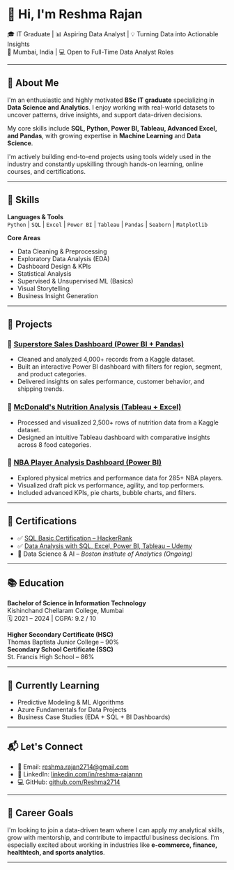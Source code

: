 # 👋 Hi, I'm Reshma Rajan

🎓 IT Graduate | 📊 Aspiring Data Analyst | 💡 Turning Data into Actionable Insights  
📍 Mumbai, India | 💻 Open to Full-Time Data Analyst Roles

---

## 🧠 About Me

I'm an enthusiastic and highly motivated **BSc IT graduate** specializing in **Data Science and Analytics**. I enjoy working with real-world datasets to uncover patterns, drive insights, and support data-driven decisions.

My core skills include **SQL, Python, Power BI, Tableau, Advanced Excel, and Pandas**, with growing expertise in **Machine Learning** and **Data Science**.

I'm actively building end-to-end projects using tools widely used in the industry and constantly upskilling through hands-on learning, online courses, and certifications.

---

## 🚀 Skills

**Languages & Tools**  
`Python` | `SQL` | `Excel` | `Power BI` | `Tableau` | `Pandas` | `Seaborn` | `Matplotlib`

**Core Areas**  
- Data Cleaning & Preprocessing  
- Exploratory Data Analysis (EDA)  
- Dashboard Design & KPIs  
- Statistical Analysis  
- Supervised & Unsupervised ML (Basics)  
- Visual Storytelling  
- Business Insight Generation

---

## 📁 Projects

### 🔹 [Superstore Sales Dashboard (Power BI + Pandas)](https://github.com/Reshma2714/SuperStore-Sales)
- Cleaned and analyzed 4,000+ records from a Kaggle dataset.
- Built an interactive Power BI dashboard with filters for region, segment, and product categories.
- Delivered insights on sales performance, customer behavior, and shipping trends.

### 🔹 [McDonald's Nutrition Analysis (Tableau + Excel)](https://github.com/Reshma2714/McD-Nutrition-Facts)
- Processed and visualized 2,500+ rows of nutrition data from a Kaggle dataset.
- Designed an intuitive Tableau dashboard with comparative insights across 8 food categories.

### 🔹 [NBA Player Analysis Dashboard (Power BI)](https://github.com/your-nba-project-link)
- Explored physical metrics and performance data for 285+ NBA players.
- Visualized draft pick vs performance, agility, and top performers.
- Included advanced KPIs, pie charts, bubble charts, and filters.

---

## 📜 Certifications

- ✅ [SQL Basic Certification – HackerRank](https://www.hackerrank.com/certificates/iframe/723cbc553a4c)
- ✅ [Data Analysis with SQL, Excel, Power BI, Tableau – Udemy](https://drive.google.com/file/d/1fxVW3HTIbgRMEWogAILDuosjvbd4XO7U/view)
- 🧠 Data Science & AI – *Boston Institute of Analytics (Ongoing)*

---

## 📚 Education

**Bachelor of Science in Information Technology**  
Kishinchand Chellaram College, Mumbai  
🗓️ 2021 – 2024 | CGPA: 9.2 / 10

**Higher Secondary Certificate (HSC)**  
Thomas Baptista Junior College – 90%  
**Secondary School Certificate (SSC)**  
St. Francis High School – 86%

---

## 🧩 Currently Learning

- Predictive Modeling & ML Algorithms  
- Azure Fundamentals for Data Projects  
- Business Case Studies (EDA + SQL + BI Dashboards)

---

## 📬 Let's Connect

- 📧 Email: [reshma.rajan2714@gmail.com](mailto:reshma.rajan2714@gmail.com)  
- 🔗 LinkedIn: [linkedin.com/in/reshma-rajannn](https://www.linkedin.com/in/reshma-rajannn)  
- 💻 GitHub: [github.com/Reshma2714](https://github.com/Reshma2714)

---

## 🎯 Career Goals

I'm looking to join a data-driven team where I can apply my analytical skills, grow with mentorship, and contribute to impactful business decisions. I’m especially excited about working in industries like **e-commerce, finance, healthtech, and sports analytics**.

---

